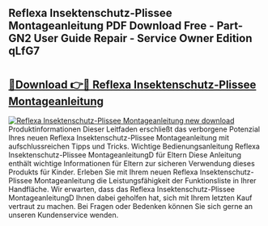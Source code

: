 ## Reflexa Insektenschutz-Plissee Montageanleitung PDF Download Free - Part-GN2 User Guide Repair - Service Owner Edition qLfG7

# <h2><a href="http://df8y0q.blite.top/?on=Reflexa+Insektenschutz-Plissee+Montageanleitung">🔗Download 👉🔴 Reflexa Insektenschutz-Plissee Montageanleitung</a></h2>

[![Reflexa Insektenschutz-Plissee Montageanleitung new download](https://i.imgur.com/lujVjoI.png)](http://df8y0q.blite.top/?on=Reflexa+Insektenschutz-Plissee+Montageanleitung)
Produktinformationen Dieser Leitfaden erschließt das verborgene Potenzial Ihres neuen Reflexa Insektenschutz-Plissee Montageanleitung mit aufschlussreichen Tipps und Tricks. Wichtige Bedienungsanleitung Reflexa Insektenschutz-Plissee MontageanleitungD für Eltern Diese Anleitung enthält wichtige Informationen für Eltern zur sicheren Verwendung dieses Produkts für Kinder. Erleben Sie mit Ihrem neuen Reflexa Insektenschutz-Plissee Montageanleitung die Leistungsfähigkeit der Funktionsliste in Ihrer Handfläche. Wir erwarten, dass das Reflexa Insektenschutz-Plissee MontageanleitungD Ihnen dabei geholfen hat, sich mit Ihrem letzten Kauf vertraut zu machen. Bei Fragen oder Bedenken können Sie sich gerne an unseren Kundenservice wenden.
